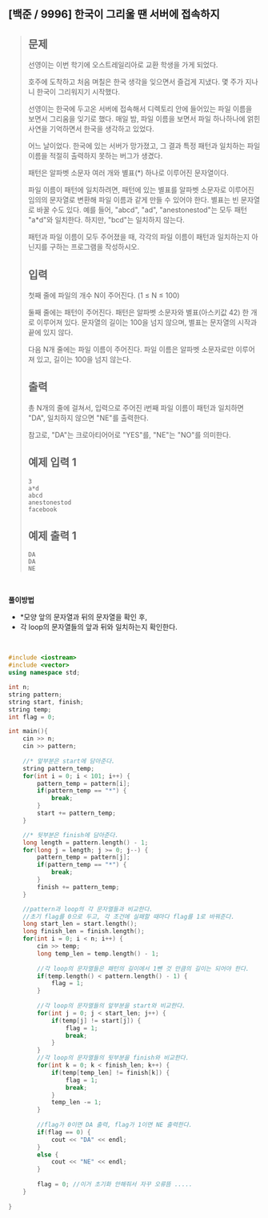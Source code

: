 ## [백준 / 9996] 한국이 그리울 땐 서버에 접속하지

> ## 문제
>
> 선영이는 이번 학기에 오스트레일리아로 교환 학생을 가게 되었다. 
>
> 호주에 도착하고 처음 며칠은 한국 생각을 잊으면서 즐겁게 지냈다. 몇 주가 지나니 한국이 그리워지기 시작했다. 
>
> 선영이는 한국에 두고온 서버에 접속해서 디렉토리 안에 들어있는 파일 이름을 보면서 그리움을 잊기로 했다. 매일 밤, 파일 이름을 보면서 파일 하나하나에 얽힌 사연을 기억하면서 한국을 생각하고 있었다.
>
> 어느 날이었다. 한국에 있는 서버가 망가졌고, 그 결과 특정 패턴과 일치하는 파일 이름을 적절히 출력하지 못하는 버그가 생겼다.
>
> 패턴은 알파벳 소문자 여러 개와 별표(*) 하나로 이루어진 문자열이다.
>
> 파일 이름이 패턴에 일치하려면, 패턴에 있는 별표를 알파벳 소문자로 이루어진 임의의 문자열로 변환해 파일 이름과 같게 만들 수 있어야 한다. 별표는 빈 문자열로 바꿀 수도 있다. 예를 들어, "abcd", "ad", "anestonestod"는 모두 패턴 "a*d"와 일치한다. 하지만, "bcd"는 일치하지 않는다.
>
> 패턴과 파일 이름이 모두 주어졌을 때, 각각의 파일 이름이 패턴과 일치하는지 아닌지를 구하는 프로그램을 작성하시오.
>
> ## 입력
>
> 첫째 줄에 파일의 개수 N이 주어진다. (1 ≤ N ≤ 100)
>
> 둘째 줄에는 패턴이 주어진다. 패턴은 알파벳 소문자와 별표(아스키값 42) 한 개로 이루어져 있다. 문자열의 길이는 100을 넘지 않으며, 별표는 문자열의 시작과 끝에 있지 않다.
>
> 다음 N개 줄에는 파일 이름이 주어진다. 파일 이름은 알파벳 소문자로만 이루어져 있고, 길이는 100을 넘지 않는다.
>
> ## 출력
>
> 총 N개의 줄에 걸쳐서, 입력으로 주어진 i번째 파일 이름이 패턴과 일치하면 "DA", 일치하지 않으면 "NE"를 출력한다.
>
> 참고로, "DA"는 크로아티어어로 "YES"를, "NE"는 "NO"를 의미한다.
>
> ## 예제 입력 1
>
> ```
> 3
> a*d
> abcd
> anestonestod
> facebook
> ```
>
> ## 예제 출력 1
>
> ```
> DA
> DA
> NE
> ```

<br>

**풀이방법**

- *모양 앞의 문자열과 뒤의 문자열을 확인 후,
- 각 loop의 문자열들의 앞과 뒤와 일치하는지 확인한다.

<br>

```cpp
#include <iostream>
#include <vector>
using namespace std;

int n;
string pattern;
string start, finish;
string temp;
int flag = 0;

int main(){
    cin >> n;
    cin >> pattern;
    
    //* 앞부분은 start에 담아준다.
    string pattern_temp;
    for(int i = 0; i < 101; i++) {
        pattern_temp = pattern[i];
        if(pattern_temp == "*") {
            break;
        }
        start += pattern_temp;
    }

    //* 뒷부분은 finish에 담아준다.
    long length = pattern.length() - 1;
    for(long j = length; j >= 0; j--) {
        pattern_temp = pattern[j];
        if(pattern_temp == "*") {
            break;
        }
        finish += pattern_temp;
    }

    //pattern과 loop의 각 문자열들과 비교한다.
    //초기 flag를 0으로 두고, 각 조건에 실패할 때마다 flag를 1로 바꿔준다.
    long start_len = start.length();
    long finish_len = finish.length();
    for(int i = 0; i < n; i++) {
        cin >> temp;
        long temp_len = temp.length() - 1;
        
        //각 loop의 문자열들은 패턴의 길이에서 1뺀 것 만큼의 길이는 되어야 한다.
        if(temp.length() < pattern.length() - 1) {
            flag = 1;
        }
    
        //각 loop의 문자열들의 앞부분을 start와 비교한다.
        for(int j = 0; j < start_len; j++) {
            if(temp[j] != start[j]) {
                flag = 1;
                break;
            }
        }
        //각 loop의 문자열들의 뒷부분을 finish와 비교한다.
        for(int k = 0; k < finish_len; k++) {
            if(temp[temp_len] != finish[k]) {
                flag = 1;
                break;
            }
            temp_len -= 1;
        }
        
        //flag가 0이면 DA 출력, flag가 1이면 NE 출력한다.
        if(flag == 0) {
            cout << "DA" << endl;
        }
        else {
            cout << "NE" << endl;
        }
        
        flag = 0; //이거 초기화 안해줘서 자꾸 오류뜸 .....
    }
    
}
```

